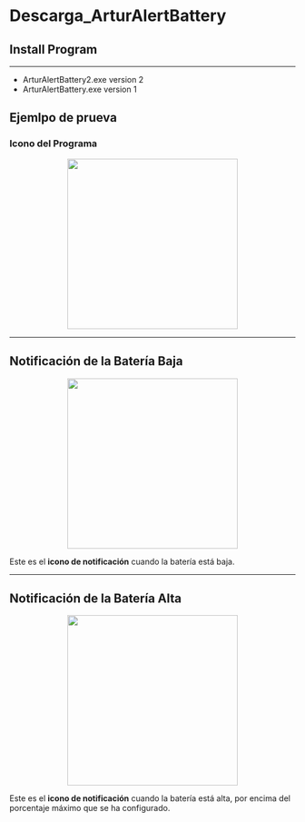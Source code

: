 # Descarga_ArturAlertBattery

## Install Program

---
*  ArturAlertBattery2.exe  version 2
*  ArturAlertBattery.exe  version 1

## Ejemlpo de prueva
### Icono del Programa
<div style="text-align:center;">
  <img src="https://github.com/user-attachments/assets/7a8cb347-35c0-4998-b00e-51e2952035ed" width="300"/>
</div>


---

## Notificación de la Batería Baja
<div style="text-align:center;">
  <img src="https://github.com/user-attachments/assets/4984ea4a-9345-4be1-a3b7-80dbafa2a3af" width="300"/>
</div>

Este es el **icono de notificación** cuando la batería está baja.

---

## Notificación de la Batería Alta
<div style="text-align:center;">
  <img src="https://github.com/user-attachments/assets/c903b88d-d457-4d51-98d2-e1bd38ffa692" width="300"/>
</div>

Este es el **icono de notificación** cuando la batería está alta, por encima del porcentaje máximo que se ha configurado.
